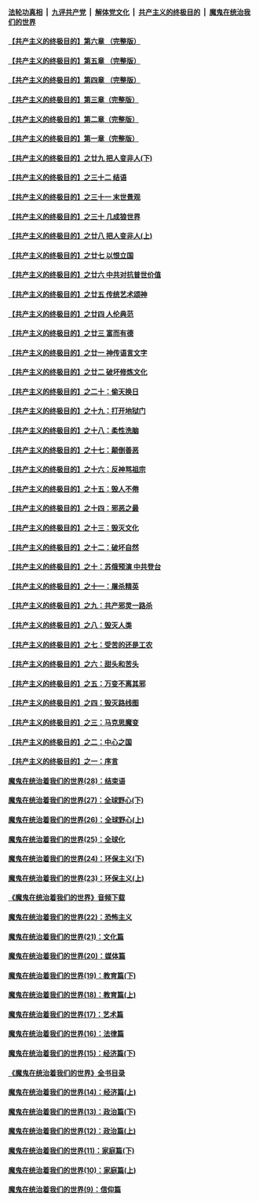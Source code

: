 

####  [法轮功真相](../../../../basic/blob/master/README.md?t=07100202) &nbsp;|&nbsp; [九评共产党](../../../../9ping.md/blob/master/README.md?t=07100202) &nbsp;|&nbsp; [解体党文化](../../../../jtdwh.md/blob/master/README.md?t=07100202)  &nbsp;|&nbsp; [共产主义的终极目的](../../../../gczydzjmd.md/blob/master/README.md?t=07100202) &nbsp;|&nbsp; [魔鬼在统治我们的世界](../../../../mgztzwmdsj.md/blob/master/README.md?t=07100202) 

#### [【共产主义的终极目的】第六章 （完整版）](../pages/nsc422/n11428913.md?t=07100202) 

#### [【共产主义的终极目的】第五章 （完整版）](../pages/nsc422/n11428912.md?t=07100202) 

#### [【共产主义的终极目的】第四章 （完整版）](../pages/nsc422/n11428907.md?t=07100202) 

#### [【共产主义的终极目的】第三章（完整版）](../pages/nsc422/n11428848.md?t=07100202) 

#### [【共产主义的终极目的】第二章（完整版）](../pages/nsc422/n11428831.md?t=07100202) 

#### [【共产主义的终极目的】第一章（完整版）](../pages/nsc422/n11417651.md?t=07100202) 

#### [【共产主义的终极目的】之廿九 把人变非人(下)](../pages/nsc422/n11344140.md?t=07100202) 

#### [【共产主义的终极目的】之三十二 结语](../pages/nsc422/n11360535.md?t=07100202) 

#### [【共产主义的终极目的】之三十一 末世景观](../pages/nsc422/n11351129.md?t=07100202) 

#### [【共产主义的终极目的】之三十 几成狼世界](../pages/nsc422/n11348280.md?t=07100202) 

#### [【共产主义的终极目的】之廿八 把人变非人(上)](../pages/nsc422/n11340492.md?t=07100202) 

#### [【共产主义的终极目的】之廿七 以恨立国](../pages/nsc422/n11336944.md?t=07100202) 

#### [【共产主义的终极目的】之廿六 中共对抗普世价值](../pages/nsc422/n11324785.md?t=07100202) 

#### [【共产主义的终极目的】之廿五 传统艺术颂神](../pages/nsc422/n11296396.md?t=07100202) 

#### [【共产主义的终极目的】之廿四 人伦典范](../pages/nsc422/n11296397.md?t=07100202) 

#### [【共产主义的终极目的】之廿三 富而有德](../pages/nsc422/n11283598.md?t=07100202) 

#### [【共产主义的终极目的】之廿一 神传语言文字](../pages/nsc422/n11263265.md?t=07100202) 

#### [【共产主义的终极目的】之廿二 破坏修炼文化](../pages/nsc422/n11245728.md?t=07100202) 

#### [【共产主义的终极目的】之二十：偷天换日](../pages/nsc422/n11238846.md?t=07100202) 

#### [【共产主义的终极目的】之十九：打开地狱门](../pages/nsc422/n11206376.md?t=07100202) 

#### [【共产主义的终极目的】之十八：柔性洗脑](../pages/nsc422/n11199994.md?t=07100202) 

#### [【共产主义的终极目的】之十七：颠倒善恶](../pages/nsc422/n11179782.md?t=07100202) 

#### [【共产主义的终极目的】之十六：反神骂祖宗](../pages/nsc422/n11166798.md?t=07100202) 

#### [【共产主义的终极目的】之十五：毁人不倦](../pages/nsc422/n11166792.md?t=07100202) 

#### [【共产主义的终极目的】之十四：邪恶之最](../pages/nsc422/n11150249.md?t=07100202) 

#### [【共产主义的终极目的】之十三：毁灭文化](../pages/nsc422/n11135227.md?t=07100202) 

#### [【共产主义的终极目的】之十二：破坏自然](../pages/nsc422/n11135214.md?t=07100202) 

#### [【共产主义的终极目的】之十：苏俄预演 中共登台](../pages/nsc422/n11118424.md?t=07100202) 

#### [【共产主义的终极目的】之十一：屠杀精英](../pages/nsc422/n11118442.md?t=07100202) 

#### [【共产主义的终极目的】之九：共产邪灵一路杀](../pages/nsc422/n11114139.md?t=07100202) 

#### [【共产主义的终极目的】之八：毁灭人类](../pages/nsc422/n11108503.md?t=07100202) 

#### [【共产主义的终极目的】之七：受苦的还是工农](../pages/nsc422/n11101809.md?t=07100202) 

#### [【共产主义的终极目的】之六：甜头和苦头](../pages/nsc422/n11096971.md?t=07100202) 

#### [【共产主义的终极目的】之五：万变不离其邪](../pages/nsc422/n11091285.md?t=07100202) 

#### [【共产主义的终极目的】之四：毁灭路线图](../pages/nsc422/n11086284.md?t=07100202) 

#### [【共产主义的终极目的】之三：马克思魔变](../pages/nsc422/n11061941.md?t=07100202) 

#### [【共产主义的终极目的】之二：中心之国](../pages/nsc422/n11047728.md?t=07100202) 

#### [【共产主义的终极目的】之一：序言](../pages/nsc422/n11086077.md?t=07100202) 

#### [魔鬼在统治着我们的世界(28)：结束语](../pages/nsc422/n10936246.md?t=07100202) 

#### [魔鬼在统治着我们的世界(27)：全球野心(下)](../pages/nsc422/n10928319.md?t=07100202) 

#### [魔鬼在统治着我们的世界(26)：全球野心(上)](../pages/nsc422/n10900318.md?t=07100202) 

#### [魔鬼在统治着我们的世界(25)：全球化](../pages/nsc422/n10788205.md?t=07100202) 

#### [魔鬼在统治着我们的世界(24)：环保主义(下)](../pages/nsc422/n10695307.md?t=07100202) 

#### [魔鬼在统治着我们的世界(23)：环保主义(上)](../pages/nsc422/n10688613.md?t=07100202) 

#### [《魔鬼在统治着我们的世界》音频下载](../pages/nsc422/n10635553.md?t=07100202) 

#### [魔鬼在统治着我们的世界(22)：恐怖主义](../pages/nsc422/n10614727.md?t=07100202) 

#### [魔鬼在统治着我们的世界(21)：文化篇](../pages/nsc422/n10597706.md?t=07100202) 

#### [魔鬼在统治着我们的世界(20)：媒体篇](../pages/nsc422/n10586579.md?t=07100202) 

#### [魔鬼在统治着我们的世界(19)：教育篇(下)](../pages/nsc422/n10564808.md?t=07100202) 

#### [魔鬼在统治着我们的世界(18)：教育篇(上)](../pages/nsc422/n10526970.md?t=07100202) 

#### [魔鬼在统治着我们的世界(17)：艺术篇](../pages/nsc422/n10499093.md?t=07100202) 

#### [魔鬼在统治着我们的世界(16)：法律篇](../pages/nsc422/n10485969.md?t=07100202) 

#### [魔鬼在统治着我们的世界(15)：经济篇(下)](../pages/nsc422/n10469975.md?t=07100202) 

#### [《魔鬼在统治着我们的世界》全书目录](../pages/nsc422/n10464261.md?t=07100202) 

#### [魔鬼在统治着我们的世界(14)：经济篇(上)](../pages/nsc422/n10457370.md?t=07100202) 

#### [魔鬼在统治着我们的世界(13)：政治篇(下)](../pages/nsc422/n10448270.md?t=07100202) 

#### [魔鬼在统治着我们的世界(12)：政治篇(上)](../pages/nsc422/n10444576.md?t=07100202) 

#### [魔鬼在统治着我们的世界(11)：家庭篇(下)](../pages/nsc422/n10440961.md?t=07100202) 

#### [魔鬼在统治着我们的世界(10)：家庭篇(上)](../pages/nsc422/n10435448.md?t=07100202) 

#### [魔鬼在统治着我们的世界(9)：信仰篇](../pages/nsc422/n10432159.md?t=07100202) 


